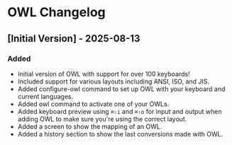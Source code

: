 # OWL Changelog

## [Initial Version] - 2025-08-13

### Added

- Initial version of OWL with support for over 100 keyboards!
- Included support for various layouts including ANSI, ISO, and JIS.
- Added configure-owl command to set up OWL with your keyboard and current languages.
- Added owl command to activate one of your OWLs.
- Added keyboard preview using `⌘⇧i` and `⌘⇧o` for input and output when adding OWL to make sure 
you're using the correct layout.
- Added a screen to show the mapping of an OWL.
- Added a history section to show the last conversions made with OWL.
